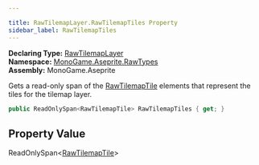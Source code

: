 ```yaml
---

title: RawTilemapLayer.RawTilemapTiles Property
sidebar_label: RawTilemapTiles
---
```

**Declaring Type:** [RawTilemapLayer](../)  
**Namespace:** [MonoGame.Aseprite.RawTypes](../../)  
**Assembly:** MonoGame.Aseprite

Gets a read\-only span of the [RawTilemapTile](../../RawTilemapTile/) elements that represent the tiles for the tilemap layer.

```csharp
public ReadOnlySpan<RawTilemapTile> RawTilemapTiles { get; }
```

## Property Value

ReadOnlySpan\<[RawTilemapTile](../../RawTilemapTile/)\>


